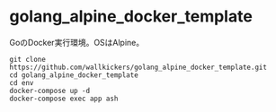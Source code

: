 # golang_alpine_docker_template
GoのDocker実行環境。OSはAlpine。

```
git clone https://github.com/wallkickers/golang_alpine_docker_template.git
cd golang_alpine_docker_template
cd env
docker-compose up -d
docker-compose exec app ash
```

